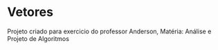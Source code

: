 # Vetores
Projeto criado para exercicio do professor Anderson, Matéria: Análise e Projeto de Algoritmos
